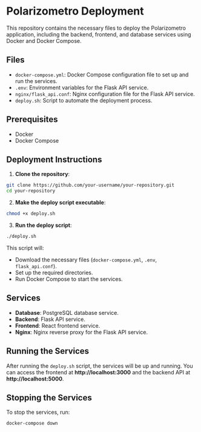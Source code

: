 # Polarizometro Deployment

This repository contains the necessary files to deploy the Polarizometro application, including the backend, frontend, and database services using Docker and Docker Compose.

## Files

- `docker-compose.yml`: Docker Compose configuration file to set up and run the services.
- `.env`: Environment variables for the Flask API service.
- `nginx/flask_api.conf`: Nginx configuration file for the Flask API service.
- `deploy.sh`: Script to automate the deployment process.

## Prerequisites

- Docker
- Docker Compose

## Deployment Instructions

1. **Clone the repository**:

```sh
git clone https://github.com/your-username/your-repository.git
cd your-repository
```

2. **Make the deploy script executable**:

```sh
chmod +x deploy.sh
```

3. **Run the deploy script**:

```sh
./deploy.sh
```

This script will:

- Download the necessary files (`docker-compose.yml`, `.env`, `flask_api.conf`).
- Set up the required directories.
- Run Docker Compose to start the services.

## Services

- **Database**: PostgreSQL database service.
- **Backend**: Flask API service.
- **Frontend**: React frontend service.
- **Nginx**: Nginx reverse proxy for the Flask API service.

## Running the Services

After running the `deploy.sh` script, the services will be up and running. You can access the frontend at **http://localhost:3000** and the backend API at **http://localhost:5000**.

## Stopping the Services

To stop the services, run:

```sh
docker-compose down
```
